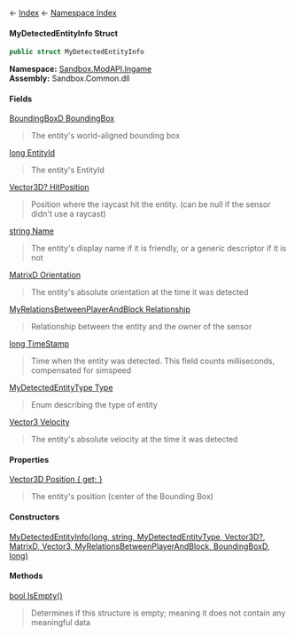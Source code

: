 ← [Index](Api-Index) ← [Namespace Index](Namespace-Index)

#### MyDetectedEntityInfo Struct

```csharp
public struct MyDetectedEntityInfo
```

**Namespace:** [Sandbox.ModAPI.Ingame](Sandbox.ModAPI.Ingame)  
**Assembly:** Sandbox.Common.dll

#### Fields

[BoundingBoxD BoundingBox](Sandbox.ModAPI.Ingame.MyDetectedEntityInfo.BoundingBox)

> The entity's world-aligned bounding box

[long EntityId](Sandbox.ModAPI.Ingame.MyDetectedEntityInfo.EntityId)

> The entity's EntityId

[Vector3D? HitPosition](Sandbox.ModAPI.Ingame.MyDetectedEntityInfo.HitPosition)

> Position where the raycast hit the entity. (can be null if the sensor didn't use a raycast)

[string Name](Sandbox.ModAPI.Ingame.MyDetectedEntityInfo.Name)

> The entity's display name if it is friendly, or a generic descriptor if it is not

[MatrixD Orientation](Sandbox.ModAPI.Ingame.MyDetectedEntityInfo.Orientation)

> The entity's absolute orientation at the time it was detected

[MyRelationsBetweenPlayerAndBlock Relationship](Sandbox.ModAPI.Ingame.MyDetectedEntityInfo.Relationship)

> Relationship between the entity and the owner of the sensor

[long TimeStamp](Sandbox.ModAPI.Ingame.MyDetectedEntityInfo.TimeStamp)

> Time when the entity was detected. This field counts milliseconds, compensated for simspeed

[MyDetectedEntityType Type](Sandbox.ModAPI.Ingame.MyDetectedEntityInfo.Type)

> Enum describing the type of entity

[Vector3 Velocity](Sandbox.ModAPI.Ingame.MyDetectedEntityInfo.Velocity)

> The entity's absolute velocity at the time it was detected

#### Properties

[Vector3D Position { get; }](Sandbox.ModAPI.Ingame.MyDetectedEntityInfo.Position)

> The entity's position (center of the Bounding Box)

#### Constructors

[MyDetectedEntityInfo(long, string, MyDetectedEntityType, Vector3D?, MatrixD, Vector3, MyRelationsBetweenPlayerAndBlock, BoundingBoxD, long)](Sandbox.ModAPI.Ingame.MyDetectedEntityInfo..ctor)

> 

#### Methods

[bool IsEmpty()](Sandbox.ModAPI.Ingame.MyDetectedEntityInfo.IsEmpty)

> Determines if this structure is empty; meaning it does not contain any meaningful data

